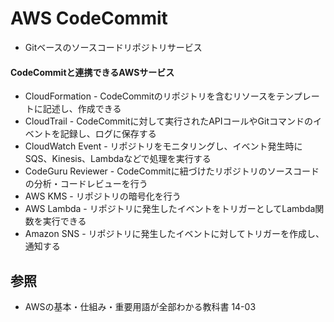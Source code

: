 # AWS CodeCommit
- Gitベースのソースコードリポジトリサービス

#### CodeCommitと連携できるAWSサービス
- CloudFormation - CodeCommitのリポジトリを含むリソースをテンプレートに記述し、作成できる
- CloudTrail - CodeCommitに対して実行されたAPIコールやGitコマンドのイベントを記録し、ログに保存する
- CloudWatch Event - リポジトリをモニタリングし、イベント発生時にSQS、Kinesis、Lambdaなどで処理を実行する
- CodeGuru Reviewer - CodeCommitに紐づけたリポジトリのソースコードの分析・コードレビューを行う
- AWS KMS - リポジトリの暗号化を行う
- AWS Lambda - リポジトリに発生したイベントをトリガーとしてLambda関数を実行できる
- Amazon SNS - リポジトリに発生したイベントに対してトリガーを作成し、通知する

## 参照
- AWSの基本・仕組み・重要用語が全部わかる教科書 14-03
